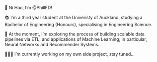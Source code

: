 🤙 Ni Hao, I’m @PhillFD!

📚 I'm a third year student at the Univeristy of Auckland, studying a Bachelor of Engineering (Honours), specialising in Engineering Science.

👀 At the moment, I’m exploring the process of building scalable data pipelines via ETL, and applications of Machine Learning; in particular, Neural Networks and Recommender Systems.

👨🏼‍💻 I’m currently working on my own side project, stay tuned...
